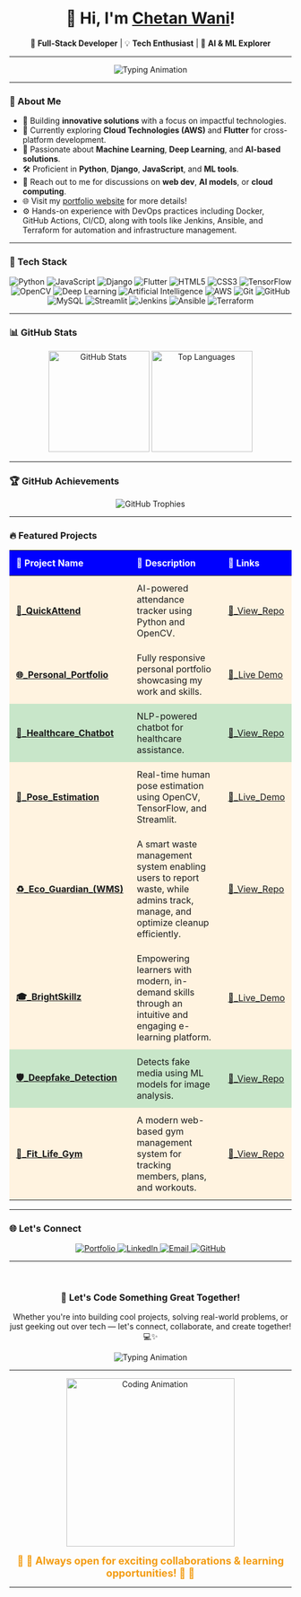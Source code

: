<h1 align="center">👋 Hi, I'm <a href="https://wani-chetan-999.github.io/Personal-Portfolio/" target="_blank">Chetan Wani</a>!</h1>  
<p align="center">
  🚀 <b>Full-Stack Developer</b> | 💡 <b>Tech Enthusiast</b> | 🤖 <b>AI & ML Explorer</b>
</p>  

---

<div align="center">
  <img src="https://readme-typing-svg.demolab.com?font=Fira+Code&size=24&duration=2500&pause=500&color=36BCF7&center=true&vCenter=true&width=600&lines=%F0%9F%9A%80+Code+Dreamer+%26+Builder;%E2%9A%A1+Full-Stack+Developer;%F0%9F%A4%96+AI+%26+ML+Explorer;%F0%9F%8C%B1+Lifelong+Learner;%F0%9F%92%A1+Tech+Enthusiast" alt="Typing Animation" />
</div>

---

### 🌟 About Me  

- 🔭 Building **innovative solutions** with a focus on impactful technologies.  
- 🌱 Currently exploring **Cloud Technologies (AWS)** and **Flutter** for cross-platform development.  
- 🧠 Passionate about **Machine Learning**, **Deep Learning**, and **AI-based solutions**.  
- 🛠️ Proficient in **Python**, **Django**, **JavaScript**, and **ML tools**.  
- 💬 Reach out to me for discussions on **web dev**, **AI models**, or **cloud computing**.  
- 🌐 Visit my [portfolio website](https://chetandev999.netlify.app) for more details!
- ⚙️ Hands-on experience with DevOps practices including Docker, GitHub Actions, CI/CD, along with tools like Jenkins, Ansible, and Terraform for automation and infrastructure management.

---

### 🚀 Tech Stack  

<p align="center">
  <img src="https://img.shields.io/badge/Python-%233776AB.svg?style=for-the-badge&logo=python&logoColor=white" alt="Python"/>
  <img src="https://img.shields.io/badge/JavaScript-%23F7DF1E.svg?style=for-the-badge&logo=javascript&logoColor=black" alt="JavaScript"/>
  <img src="https://img.shields.io/badge/Django-%23092E20.svg?style=for-the-badge&logo=django&logoColor=white" alt="Django"/>
  <img src="https://img.shields.io/badge/Flutter-%2302569B.svg?style=for-the-badge&logo=flutter&logoColor=white" alt="Flutter"/>
  <img src="https://img.shields.io/badge/HTML5-%23E34F26.svg?style=for-the-badge&logo=html5&logoColor=white" alt="HTML5"/>
  <img src="https://img.shields.io/badge/CSS3-%231572B6.svg?style=for-the-badge&logo=css3&logoColor=white" alt="CSS3"/>
  <img src="https://img.shields.io/badge/TensorFlow-%23FF6F00.svg?style=for-the-badge&logo=tensorflow&logoColor=white" alt="TensorFlow"/>
  <img src="https://img.shields.io/badge/OpenCV-%235C3EE8.svg?style=for-the-badge&logo=opencv&logoColor=white" alt="OpenCV"/>
  <img src="https://img.shields.io/badge/Deep%20Learning-%23FF1493.svg?style=for-the-badge" alt="Deep Learning"/>
  <img src="https://img.shields.io/badge/AI-%2300CED1.svg?style=for-the-badge" alt="Artificial Intelligence"/>
  <img src="https://img.shields.io/badge/AWS-%23FF9900.svg?style=for-the-badge&logo=amazon-aws&logoColor=white" alt="AWS"/>
  <img src="https://img.shields.io/badge/Git-%23F05033.svg?style=for-the-badge&logo=git&logoColor=white" alt="Git"/>
  <img src="https://img.shields.io/badge/GitHub-%23181717.svg?style=for-the-badge&logo=github&logoColor=white" alt="GitHub"/>
  <img src="https://img.shields.io/badge/MySQL-%234477A1.svg?style=for-the-badge&logo=mysql&logoColor=white" alt="MySQL"/>
  <img src="https://img.shields.io/badge/Streamlit-%23FF4B4B.svg?style=for-the-badge&logo=streamlit&logoColor=white" alt="Streamlit"/>
  <img src="https://img.shields.io/badge/Jenkins-%23D24939.svg?style=for-the-badge&logo=jenkins&logoColor=white" alt="Jenkins"/>
  <img src="https://img.shields.io/badge/Ansible-%23EE0000.svg?style=for-the-badge&logo=ansible&logoColor=white" alt="Ansible"/>
  <img src="https://img.shields.io/badge/Terraform-%235835CC.svg?style=for-the-badge&logo=terraform&logoColor=white" alt="Terraform"/>

</p>  

---


### 📊 GitHub Stats  
<center>
<p align="center">
  <img src="https://github-readme-stats.vercel.app/api?username=Wani-Chetan-999&show_icons=true&theme=radical" alt="GitHub Stats" height="180" />
  <img src="https://github-readme-stats.vercel.app/api/top-langs/?username=Wani-Chetan-999&layout=compact&theme=radical" alt="Top Languages" height="180" />
</p>  
</center>


---

### 🏆 GitHub Achievements  

<div align="center">

  <img src="https://github-profile-trophy.vercel.app/?username=Wani-Chetan-999&theme=radical&no-frame=true&margin-w=10&margin-h=10" alt="GitHub Trophies" />

</div>


---

### 🔥 Featured Projects

<table style="width: 100%; border-collapse: collapse; text-align: left; table-layout: auto;">
  <thead style="background-color: blue; color: white;">
    <tr>
      <th style="padding: 12px; white-space: nowrap;">🌟 Project Name</th>
      <th style="padding: 12px;">📝 Description</th>
      <th style="padding: 12px; white-space: nowrap;">🔗 Links</th>
    </tr>
  </thead>
  <tbody>
    <tr style="background-color: #fff3e0;">
      <td style="padding: 12px; font-weight: bold; white-space: nowrap; text-decoration: none;"><a href="https://github.com/Wani-Chetan-999/QuickAttend.git" target="_blank">🎯_QuickAttend</a></td>
      <td style="padding: 12px;">AI-powered attendance tracker using Python and OpenCV.</td>
      <td style="padding: 12px; white-space: nowrap;"><a href="https://github.com/Wani-Chetan-999/QuickAttend.git" target="_blank">🔗_View_Repo</a></td>
    </tr>
    <tr style="background-color: #fff3e0;">
      <td style="padding: 12px; font-weight: bold; white-space: nowrap;"><a href="https://github.com/Wani-Chetan-999/Personal-Portfolio" target="_blank">🌐_Personal_Portfolio</a></td>
      <td style="padding: 12px;">Fully responsive personal portfolio showcasing my work and skills.</td>
      <td style="padding: 12px; white-space: nowrap;"><a href="https://chetandev999.netlify.app" target="_blank">🔗_Live Demo</a></td>
    </tr>
    <tr style="background-color: #c8e6c9;">
      <td style="padding: 12px; font-weight: bold; white-space: nowrap;"><a href="https://github.com/Wani-Chetan-999/Healthcare_Chatbot" target="_blank">🤖_Healthcare_Chatbot</a></td>
      <td style="padding: 12px;">NLP-powered chatbot for healthcare assistance.</td>
      <td style="padding: 12px; white-space: nowrap;"><a href="https://github.com/Wani-Chetan-999/Healthcare_Chatbot.git" target="_blank">🔗_View_Repo</a></td>
    </tr>
    <tr style="background-color: #fff3e0;">
      <td style="padding: 12px; font-weight: bold; white-space: nowrap;"><a href="https://github.com/Wani-Chetan-999/Human-Pose-Estimation" target="_blank">🏃_Pose_Estimation</a></td>
      <td style="padding: 12px;">Real-time human pose estimation using OpenCV, TensorFlow, and Streamlit.</td>
      <td style="padding: 12px; white-space: nowrap;"><a href="https://human-pose-estimation-app-chetandev999.streamlit.app/" target="_blank">🔗_Live_Demo</a></td>
    </tr>
    <tr style="background-color: #fff3e0;">
      <td style="padding: 12px; font-weight: bold; white-space: nowrap;"><a href="https://github.com/Wani-Chetan-999/wms" target="_blank">♻️_Eco_Guardian_(WMS)</a></td>
      <td style="padding: 12px;">A smart waste management system enabling users to report waste, while admins track, manage, and optimize cleanup efficiently.</td>
      <td style="padding: 12px; white-space: nowrap;"><a href="https://github.com/Wani-Chetan-999/wms" target="_blank">🔗_View_Repo</a></td>
    </tr>
    <tr style="background-color: #fff3e0;">
      <td style="padding: 12px; font-weight: bold; white-space: nowrap;"><a href="https://brightskillz.42web.io/" target="_blank">🎓_BrightSkillz</a></td>
      <td style="padding: 12px;">Empowering learners with modern, in-demand skills through an intuitive and engaging e-learning platform.</td>
      <td style="padding: 12px; white-space: nowrap;"><a href="https://brightskillz.42web.io/" target="_blank">🔗_Live_Demo</a></td>
    </tr>
    <tr style="background-color: #c8e6c9;">
      <td style="padding: 12px; font-weight: bold; white-space: nowrap;"><a href="https://github.com/Wani-Chetan-999/DeepFake-Detection.git" target="_blank" >🛡️_Deepfake_Detection</a></td>
      <td style="padding: 12px;">Detects fake media using ML models for image analysis.</td>
      <td style="padding: 12px; white-space: nowrap;"><a href="https://github.com/Wani-Chetan-999/DeepFake-Detection.git" target="_blank">🔗_View_Repo</a></td>
    </tr>
    <tr style="background-color: #fff3e0;">
    <td style="padding: 12px; font-weight: bold; white-space: nowrap;">
      <a href="https://github.com/Wani-Chetan-999/FitLife_GYM" target="_blank">💪_Fit_Life_Gym</a>
    </td>
    <td style="padding: 12px;">
      A modern web-based gym management system for tracking members, plans, and workouts.
    </td>
    <td style="padding: 12px; white-space: nowrap;">
      <a href="https://github.com/Wani-Chetan-999/FitLife_GYM" target="_blank">🔗_View_Repo</a>
    </td>
  </tr>

  </tbody>
</table>


---

### 🌐 Let's Connect

<p align="center">
  <a href="https://chetandev999.netlify.app/" target="_blank" title="Visit My Portfolio">
    <img src="https://img.shields.io/badge/🌐 Portfolio-%230A66C2.svg?style=for-the-badge&logo=About.me&logoColor=white" alt="Portfolio" />
  </a>
  <a href="https://www.linkedin.com/in/chetan-kailas-wani/" target="_blank" title="Connect on LinkedIn">
    <img src="https://img.shields.io/badge/💼 LinkedIn-%230077B5.svg?style=for-the-badge&logo=linkedin&logoColor=white" alt="LinkedIn" />
  </a>
  <a href="mailto:02ckwani@gmail.com" title="Drop me an Email">
    <img src="https://img.shields.io/badge/📬 Email-D14836?style=for-the-badge&logo=gmail&logoColor=white" alt="Email" />
  </a>
  <a href="https://github.com/Wani-Chetan-999/" target="_blank" title="Explore my GitHub">
    <img src="https://img.shields.io/badge/🐙 GitHub-%23181717.svg?style=for-the-badge&logo=github&logoColor=white" alt="GitHub" />
  </a>
</p>

---

<br/>

<h3 align="center">🤝 Let's Code Something Great Together!</h3>

<p align="center">
  Whether you're into building cool projects, solving real-world problems, or just geeking out over tech — let's connect, collaborate, and create together! 💻✨  
</p>

<div align="center">
  <img src="https://readme-typing-svg.demolab.com?font=Fira+Code&size=24&duration=2500&pause=500&color=36BCF7&center=true&vCenter=true&width=700&lines=%F0%9F%9A%80+Lets's+Connect;%E2%9A%A1+Create+Together;%F0%9F%92%A1+Open+Source+Contibutions;%F0%9F%A4%96+AI%2C+ML+%26+DL+Explorer" alt="Typing Animation" />
</div>


---
<!-- Cool laptop coding gif -->
<p align="center">
  <img src="https://media.giphy.com/media/qgQUggAC3Pfv687qPC/giphy.gif" width="300" alt="Coding Animation">
</p>



<p align="center">
  <b style="font-size: 1.3em; color: #f39c12;">🤝 🚀 Always open for exciting collaborations & learning opportunities! 🚀 🤝</b>
</p>

---


